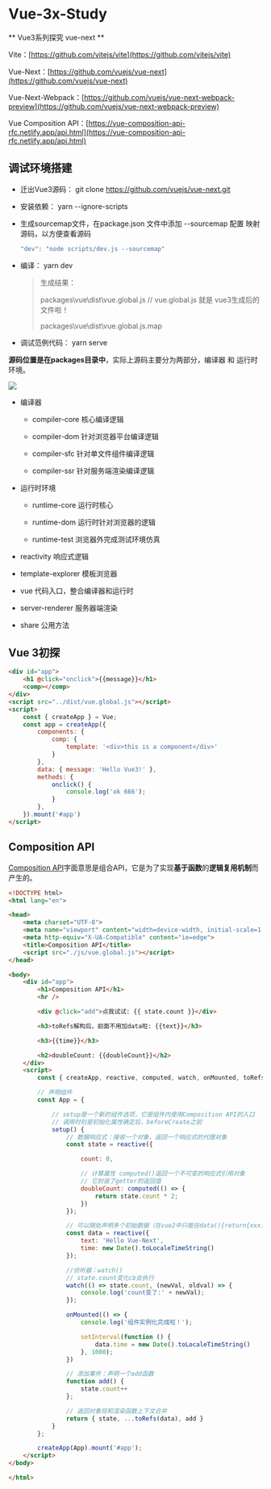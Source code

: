 # Vue-3x-Study
** Vue3系列探究 vue-next **



Vite：[https://github.com/vitejs/vite](https://github.com/vitejs/vite)

Vue-Next：[https://github.com/vuejs/vue-next](https://github.com/vuejs/vue-next)

Vue-Next-Webpack：[https://github.com/vuejs/vue-next-webpack-preview](https://github.com/vuejs/vue-next-webpack-preview)

Vue Composition API：[https://vue-composition-api-rfc.netlify.app/api.html](https://vue-composition-api-rfc.netlify.app/api.html)



## 调试环境搭建 

* 迁出Vue3源码： git clone https://github.com/vuejs/vue-next.git 

* 安装依赖： yarn --ignore-scripts  

* ⽣成sourcemap⽂件，在package.json 文件中添加 --sourcemap 配置 映射源码，以方便查看源码

  ```js
  "dev": "node scripts/dev.js --sourcemap"  
  ```

  

* 编译： yarn dev   

  > ⽣成结果： 
  >
  > packages\vue\dist\vue.global.js  // vue.global.js 就是 vue3生成后的文件啦！
  >
  > packages\vue\dist\vue.global.js.map 



* 调试范例代码： yarn serve 



**源码位置是在packages目录中**，实际上源码主要分为两部分，编译器 和 运⾏时环境。

 ![](https://raw.githubusercontent.com/MuGuiLin/Vue-3x-Study/master/ymjg.png)

+ 编译器 

  - compiler-core 核⼼编译逻辑 

  - compiler-dom 针对浏览器平台编译逻辑 

  - compiler-sfc 针对单⽂件组件编译逻辑 

  - compiler-ssr 针对服务端渲染编译逻辑 

    

* 运⾏时环境

  - runtime-core 运⾏时核⼼ 
  - runtime-dom 运⾏时针对浏览器的逻辑 

  - runtime-test 浏览器外完成测试环境仿真 

  

* reactivity 响应式逻辑 

* template-explorer 模板浏览器 

* vue 代码⼊⼝，整合编译器和运⾏时 

* server-renderer 服务器端渲染 

* share 公⽤⽅法



## Vue 3初探

```html
<div id="app">
	<h1 @click="onclick">{{message}}</h1>
	<comp></comp>
</div>
<script src="../dist/vue.global.js"></script>
<script>
	const { createApp } = Vue;
	const app = createApp({
		components: {
			comp: {
				template: '<div>this is a component</div>'
			}
		},
		data: { message: 'Hello Vue3!' },
		methods: {
			onclick() {
				console.log('ok 666');
			}
		},
	}).mount('#app')
</script>
```





## Composition API 

[Composition API](https://vue-composition-api-rfc.netlify.app/api.html)字⾯意思是组合API，它是为了实现**基于函数**的**逻辑复⽤机制**⽽产⽣的。

```html
<!DOCTYPE html>
<html lang="en">

<head>
    <meta charset="UTF-8">
    <meta name="viewport" content="width=device-width, initial-scale=1.0">
    <meta http-equiv="X-UA-Compatible" content="ie=edge">
    <title>Composition API</title>
    <script src="./js/vue.global.js"></script>
</head>

<body>
    <div id="app">
        <h1>Composition API</h1>
        <hr />

        <div @click="add">点我试试: {{ state.count }}</div>

        <h3>toRefs解构后，前面不用加data啦: {{text}}</h3>

        <h3>{{time}}</h3>

        <h2>doubleCount: {{doubleCount}}</h2>
    </div>
    <script>
        const { createApp, reactive, computed, watch, onMounted, toRefs } = Vue;

        // 声明组件
        const App = {

            // setup是⼀个新的组件选项，它是组件内使⽤Composition API的⼊⼝
            // 调⽤时刻是初始化属性确定后，beforeCreate之前
            setup() {
                // 数据响应式：接收⼀个对象，返回⼀个响应式的代理对象
                const state = reactive({

                    count: 0,

                    // 计算属性 computed()返回⼀个不可变的响应式引⽤对象
                    // 它封装了getter的返回值
                    doubleCount: computed(() => {
                        return state.count * 2;
                    })
                });

                // 可以随处声明多个初始数据（在vue2中只能在data(){return{xxx:xxx}}）
                const data = reactive({
                    text: 'Hello Vue-Next',
                    time: new Date().toLocaleTimeString()
                });

                //侦听器：watch()
                // state.count变化cb会执⾏
                watch(() => state.count, (newVal, oldval) => {
                    console.log('count变了:' + newVal);
                });

                onMounted(() => {
                    console.log('组件实例化完成啦！');

                    setInterval(function () {
                        data.time = new Date().toLocaleTimeString()
                    }, 1000);
                })

                // 添加事件：声明⼀个add函数
                function add() {
                    state.count++
                };

                // 返回对象将和渲染函数上下⽂合并
                return { state, ...toRefs(data), add }
            }
        };

        createApp(App).mount('#app');
    </script>
</body>

</html>
```

